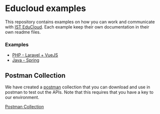 # Educloud examples
This repository contains examples on how you can work and communicate with [IST EduCloud](https://educloud.ist.com). Each example keep their own documentation in their own readme files.

### Examples
* [PHP - Laravel + VueJS](./php-example/README.md)
* [Java - Spring](./java-example/README.md)

## Postman Collection
We have created a [postman](https://www.postman.com/) collection that you can download and use in postman to test out the APIs. Note that this requires that you have a key to our environment.

[Postman Collection](https://github.com/ist-group/educloud-examples/releases/download/1.0/EduCloud.-.SS12000.postman_collection.json)